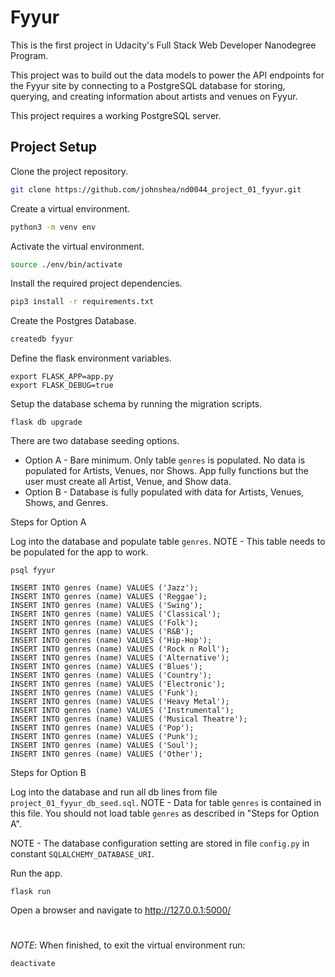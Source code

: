 # Fyyur

This is the first project in Udacity's Full Stack Web Developer Nanodegree Program.

This project was to build out the data models to power the API endpoints for the Fyyur site by connecting to a PostgreSQL database for storing, querying, and creating information about artists and venues on Fyyur.

This project requires a working PostgreSQL server.

## Project Setup
Clone the project repository.
```bash
git clone https://github.com/johnshea/nd0044_project_01_fyyur.git
```
Create a virtual environment.
```bash
python3 -m venv env
```
Activate the virtual environment.
```bash
source ./env/bin/activate
```
Install the required project dependencies.
```bash
pip3 install -r requirements.txt
```

Create the Postgres Database.
```bash
createdb fyyur
```
Define the flask environment variables.
```
export FLASK_APP=app.py
export FLASK_DEBUG=true
```
Setup the database schema by running the migration scripts.
```
flask db upgrade
```
There are two database seeding options.
- Option A - Bare minimum. Only table `genres` is populated. No data is populated for Artists, Venues, nor Shows. App fully functions but the user must create all Artist, Venue, and Show data.
- Option B - Database is fully populated with data for Artists, Venues, Shows, and Genres.

Steps for Option A

Log into the database and populate table `genres`.
NOTE - This table needs to be populated for the app to work.
```
psql fyyur

INSERT INTO genres (name) VALUES ('Jazz');
INSERT INTO genres (name) VALUES ('Reggae');
INSERT INTO genres (name) VALUES ('Swing');
INSERT INTO genres (name) VALUES ('Classical');
INSERT INTO genres (name) VALUES ('Folk');
INSERT INTO genres (name) VALUES ('R&B');
INSERT INTO genres (name) VALUES ('Hip-Hop');
INSERT INTO genres (name) VALUES ('Rock n Roll');
INSERT INTO genres (name) VALUES ('Alternative');
INSERT INTO genres (name) VALUES ('Blues');
INSERT INTO genres (name) VALUES ('Country');
INSERT INTO genres (name) VALUES ('Electronic');
INSERT INTO genres (name) VALUES ('Funk');
INSERT INTO genres (name) VALUES ('Heavy Metal');
INSERT INTO genres (name) VALUES ('Instrumental');
INSERT INTO genres (name) VALUES ('Musical Theatre');
INSERT INTO genres (name) VALUES ('Pop');
INSERT INTO genres (name) VALUES ('Punk');
INSERT INTO genres (name) VALUES ('Soul');
INSERT INTO genres (name) VALUES ('Other');
```

Steps for Option B

Log into the database and run all db lines from file `project_01_fyyur_db_seed.sql`.
NOTE - Data for table `genres` is contained in this file. You should not load table `genres` as described in "Steps for Option A".

NOTE - The database configuration setting are stored in file `config.py` in constant `SQLALCHEMY_DATABASE_URI`.

Run the app.
```
flask run
```

Open a browser and navigate to http://127.0.0.1:5000/
#
_NOTE_: When finished, to exit the virtual environment run:
```bash
deactivate
```
